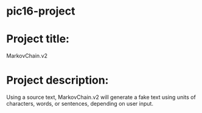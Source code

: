 # pic16-project

# Project title: 
MarkovChain.v2

# Project description:
Using a source text, MarkovChain.v2 will generate a fake text using units of characters, words, or sentences, depending on user input.
